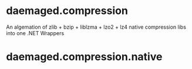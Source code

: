 # daemaged.compression

An algemation of zlib + bzip + liblzma + lzo2 + lz4 native compression libs into one .NET Wrappers
# daemaged.compression.native

